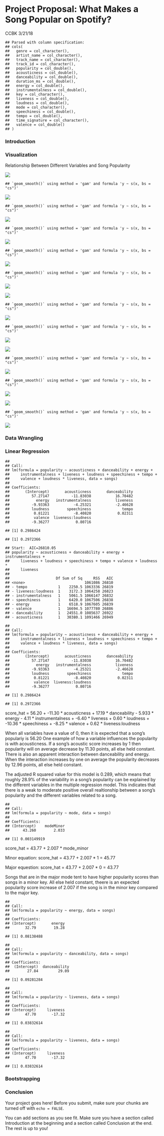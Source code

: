 Project Proposal: What Makes a Song Popular on Spotify?
================
CCBK
3/21/18

    ## Parsed with column specification:
    ## cols(
    ##   genre = col_character(),
    ##   artist_name = col_character(),
    ##   track_name = col_character(),
    ##   track_id = col_character(),
    ##   popularity = col_double(),
    ##   acousticness = col_double(),
    ##   danceability = col_double(),
    ##   duration_ms = col_double(),
    ##   energy = col_double(),
    ##   instrumentalness = col_double(),
    ##   key = col_character(),
    ##   liveness = col_double(),
    ##   loudness = col_double(),
    ##   mode = col_character(),
    ##   speechiness = col_double(),
    ##   tempo = col_double(),
    ##   time_signature = col_character(),
    ##   valence = col_double()
    ## )

### Introduction

### Visualization

Relationship Between Different Variables and Song
    Popularity

![](project_files/figure-gfm/plot-genre-popularity-1.png)<!-- -->

    ## `geom_smooth()` using method = 'gam' and formula 'y ~ s(x, bs = "cs")'

![](project_files/figure-gfm/plot-acousticness-popularity-1.png)<!-- -->

    ## `geom_smooth()` using method = 'gam' and formula 'y ~ s(x, bs = "cs")'

![](project_files/figure-gfm/plot-energy-popularity-1.png)<!-- -->

    ## `geom_smooth()` using method = 'gam' and formula 'y ~ s(x, bs = "cs")'

![](project_files/figure-gfm/plot-danceability-popularity-1.png)<!-- -->

    ## `geom_smooth()` using method = 'gam' and formula 'y ~ s(x, bs = "cs")'

![](project_files/figure-gfm/plotg-duration-popularity-1.png)<!-- -->

    ## `geom_smooth()` using method = 'gam' and formula 'y ~ s(x, bs = "cs")'

![](project_files/figure-gfm/plot-instrumentalness-popularity-1.png)<!-- -->

![](project_files/figure-gfm/plot-key-popularity-1.png)<!-- -->

    ## `geom_smooth()` using method = 'gam' and formula 'y ~ s(x, bs = "cs")'

![](project_files/figure-gfm/plot-liveness-popularity-1.png)<!-- -->

    ## `geom_smooth()` using method = 'gam' and formula 'y ~ s(x, bs = "cs")'

![](project_files/figure-gfm/plot-loudness-popularity-1.png)<!-- -->

![](project_files/figure-gfm/plot-mode-popularity-1.png)<!-- -->

    ## `geom_smooth()` using method = 'gam' and formula 'y ~ s(x, bs = "cs")'

![](project_files/figure-gfm/plot-speechiness-popularity-1.png)<!-- -->

    ## `geom_smooth()` using method = 'gam' and formula 'y ~ s(x, bs = "cs")'

![](project_files/figure-gfm/plot-tempo-popularity-1.png)<!-- -->

![](project_files/figure-gfm/timesignature-popularity-1.png)<!-- -->

    ## `geom_smooth()` using method = 'gam' and formula 'y ~ s(x, bs = "cs")'

![](project_files/figure-gfm/plot-valence-popularity-1.png)<!-- -->

### Data Wrangling

### Linear Regression

    ## 
    ## Call:
    ## lm(formula = popularity ~ acousticness + danceability + energy + 
    ##     instrumentalness + liveness + loudness + speechiness + tempo + 
    ##     valence + loudness * liveness, data = songs)
    ## 
    ## Coefficients:
    ##       (Intercept)       acousticness       danceability  
    ##          57.27147          -11.83038           16.70482  
    ##            energy   instrumentalness           liveness  
    ##          -9.93363           -4.25321           -2.46628  
    ##          loudness        speechiness              tempo  
    ##           0.81221           -8.40820            0.02311  
    ##           valence  liveness:loudness  
    ##          -9.36277            0.80716

    ## [1] 0.2986424

    ## [1] 0.2972366

    ## Start:  AIC=26810.05
    ## popularity ~ acousticness + danceability + energy + instrumentalness + 
    ##     liveness + loudness + speechiness + tempo + valence + loudness * 
    ##     liveness
    ## 
    ##                     Df Sum of Sq     RSS   AIC
    ## <none>                           1061086 26810
    ## - tempo              1    2250.5 1063336 26819
    ## - liveness:loudness  1    3172.3 1064258 26823
    ## - instrumentalness   1    5061.5 1066147 26832
    ## - speechiness        1    6420.0 1067506 26838
    ## - energy             1    6518.9 1067605 26839
    ## - valence            1   16694.5 1077780 26886
    ## - danceability       1   24551.0 1085637 26922
    ## - acousticness       1   30380.1 1091466 26949

    ## 
    ## Call:
    ## lm(formula = popularity ~ acousticness + danceability + energy + 
    ##     instrumentalness + liveness + loudness + speechiness + tempo + 
    ##     valence + loudness * liveness, data = songs)
    ## 
    ## Coefficients:
    ##       (Intercept)       acousticness       danceability  
    ##          57.27147          -11.83038           16.70482  
    ##            energy   instrumentalness           liveness  
    ##          -9.93363           -4.25321           -2.46628  
    ##          loudness        speechiness              tempo  
    ##           0.81221           -8.40820            0.02311  
    ##           valence  liveness:loudness  
    ##          -9.36277            0.80716

    ## [1] 0.2986424

    ## [1] 0.2972366

score\_hat = 56.20 + -11.30 \* acousticness + 17.19 \* danceability -
5.933 \* energy - 4.11 \* instrumentalness + -6.40 \* liveness + 0.60 \*
loudness + -10.36 \* speechiness + -8.25 \* valence + 0.62 \*
liveness:loudness

When all variables have a value of 0, then it is expected that a song’s
populariy is 56.20 One example of how a variable influences the
popularity is with acousticness. If a song’s acoustic score increases by
1 then popularity will on average decrease by 11.30 points, all else
held constant. There is also an apparent interaction between
danceability and energy. When the interaction increases by one on
average the popularity decreases by 12.96 points, all else held
constant.

The adjusted R squared value for this model is 0.289, which means that
roughly 28.9% of the variability in a song’s popularity can be explained
by the different variables in the multiple regression model. This
indicates that there is a weak to moderate positive overall realtionship
between a song’s popularity and the different variables related to a
song.

    ## 
    ## Call:
    ## lm(formula = popularity ~ mode, data = songs)
    ## 
    ## Coefficients:
    ## (Intercept)    modeMinor  
    ##      43.260        2.033

    ## [1] 0.003149919

score\_hat = 43.77 + 2.007 \* mode\_minor

Minor equation: score\_hat = 43.77 + 2.007 \* 1 = 45.77

Major equestion: score\_hat = 43.77 + 2.007 \* 0 = 43.77

Songs that are in the major mode tent to have higher popularity scores
than songs in a minor key. All else held constant, theere is an expected
popularity score increase of 2.007 if the song is in the minor key
compared to the major key.

    ## 
    ## Call:
    ## lm(formula = popularity ~ energy, data = songs)
    ## 
    ## Coefficients:
    ## (Intercept)       energy  
    ##       32.79        19.28

    ## [1] 0.08138488

    ## 
    ## Call:
    ## lm(formula = popularity ~ danceability, data = songs)
    ## 
    ## Coefficients:
    ##  (Intercept)  danceability  
    ##        27.84         29.09

    ## [1] 0.09281284

    ## 
    ## Call:
    ## lm(formula = popularity ~ liveness, data = songs)
    ## 
    ## Coefficients:
    ## (Intercept)     liveness  
    ##       47.70       -17.32

    ## [1] 0.03832614

    ## 
    ## Call:
    ## lm(formula = popularity ~ liveness, data = songs)
    ## 
    ## Coefficients:
    ## (Intercept)     liveness  
    ##       47.70       -17.32

    ## [1] 0.03832614

### Bootstrapping

### Conclusion

Your project goes here\! Before you submit, make sure your chunks are
turned off with `echo = FALSE`.

You can add sections as you see fit. Make sure you have a section called
Introduction at the beginning and a section called Conclusion at the
end. The rest is up to you\!
